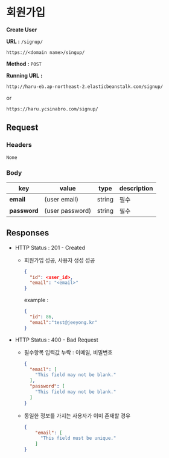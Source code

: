 # 회원가입

**Create User**

**URL :** `/signup/`

`https://<domain name>/singup/`

**Method :** `POST`

**Running URL :**

`http://haru-eb.ap-northeast-2.elasticbeanstalk.com/signup/`

or

`https://haru.ycsinabro.com/signup/`

## Request

### Headers

`None`

### Body

key          | value           | type   | description
------------ | --------------- | ------ | -----------
**email**    | (user email)    | string | 필수
**password** | (user password) | string | 필수

## Responses

- HTTP Status : 201 - Created

  - 회원가입 성공, 사용자 생성 성공

    ```json
    {
      "id": <user_id>,
      "email": "<email>"
    }
    ```

    example :

    ```json
    {
      "id": 86,
      "email":"test@jeeyong.kr"
    }
    ```

- HTTP Status : 400 - Bad Request

  - 필수항목 입력값 누락 : 이메일, 비밀번호

    ```json
    {
      "email": [
        "This field may not be blank."
      ],
      "password": [
        "This field may not be blank."
      ]
    }
    ```

  - 동일한 정보를 가지는 사용자가 이미 존재할 경우

    ```json
    {
        "email": [
          "This field must be unique."
        ]
    }
    ```
